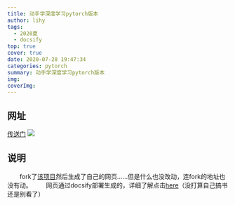 ```yaml
---
title: 动手学深度学习pytorch版本
author: lihy
tags:
  - 2020夏
  - docsify
top: true
cover: true
date: 2020-07-28 19:47:34
categories: pytorch
summary: 动手学深度学习pytorch版本
img:
coverImg:
---
```

## 网址

[传送门](https://focused-lamarr-a27b84.netlify.app/#/)
<img src="https://github.com/njulhy/Dive-into-DL-PyTorch/raw/master/docs/img/cover.png">

## 说明

&emsp;&emsp;fork了[该项目](https://github.com/ShusenTang/Dive-into-DL-PyTorch)然后生成了自己的网页……但是什么也没改动，连fork的地址也没有动。
&emsp;&emsp;网页通过docsify部署生成的，详细了解点击[here](https://docsify.js.org/#/zh-cn/deploy)（没打算自己搞书还是别看了）
